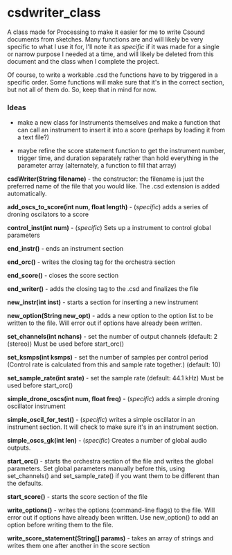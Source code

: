 # csdwriter_class

A class made for Processing to make it easier for me to write Csound documents from sketches. Many functions are and will likely be very specific to what I use it for, I'll note it as *specific* if it was made for a single or narrow purpose I needed at a time, and will likely be deleted from this document and the class when I complete the project.

Of course, to write a workable .csd the functions have to by triggered in a specific order. Some functions will make sure that it's in the correct section, but not all of them do. So, keep that in mind for now.

### Ideas

- make a new class for Instruments themselves and make a function that can call an instrument to insert it into a score (perhaps by loading it from a text file?)

- maybe refine the score statement function to get the instrument number, trigger time, and duration separately rather than hold everything in the parameter array (alternately, a function to fill that array)

**csdWriter(String filename)** - the constructor: the filename is just the preferred name of the file that you would like.
	The .csd extension is added automatically.

**add_oscs_to_score(int num, float length)** - (*specific*) adds a series of droning oscilators to a score

**control_inst(int num)** - (*specific*) Sets up a instrument to control global parameters

**end_instr()** - ends an instrument section
	
**end_orc()** - writes the closing tag for the orchestra section

**end_score()** - closes the score section

**end_writer()** - adds the closing tag to the .csd and finalizes the file

**new_instr(int inst)** - starts a section for inserting a new instrument

**new_option(String new_opt)** - adds a new option to the option list to be written to the file. Will error out if options have already been written.
	
**set_channels(int nchans)** - set the number of output channels (default: 2 (stereo)) Must be used before start_orc()

**set_ksmps(int ksmps)** - set the number of samples per control period (Control rate is calculated from this and sample rate together.)
	(default: 10)

**set_sample_rate(int srate)** - set the sample rate (default: 44.1 kHz) Must be used before start_orc()

**simple_drone_oscs(int num, float freq)** - (*specific*) adds a simple droning oscillator instrument

**simple_oscil_for_test()** - (*specific*) writes a simple oscillator in an instrument section. It will check to make sure it's in an instrument section.

**simple_oscs_gk(int len)** - (*specific*) Creates a number of global audio outputs.

**start_orc()** - starts the orchestra section of the file and writes the global parameters. Set global parameters manually before this,
	using set_channels() and set_sample_rate() if you want them to be different than the defaults.

**start_score()** - starts the score section of the file

**write_options()** - writes the options (command-line flags) to the file. Will error out if options have already been written.
	Use new_option() to add an option before writing them to the file.

**write_score_statement(String[] params)** - takes an array of strings and writes them one after another in the score section